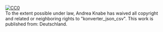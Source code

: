 [![CC0](http://i.creativecommons.org/p/zero/1.0/88x31.png)](http://creativecommons.org/publicdomain/zero/1.0/)\
 To the extent possible under law, <span resource="[_:publisher]"
rel="dct:publisher"> <span property="dct:title">Andrea
Knabe</span></span> has waived all copyright and related or neighboring
rights to <span property="dct:title">"konverter_json_csv"</span>. This work
is published from: <span property="vcard:Country" datatype="dct:ISO3166"
content="DE" about="[_:publisher]"> Deutschland</span>.
